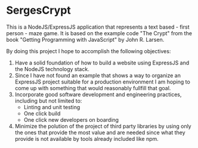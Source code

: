 # SergesCrypt
This is a NodeJS/ExpressJS application that represents a text based - first person - maze game.
It is based on the example code "The Crypt" from the book "Getting Programming with JavaScript"
by John R. Larsen.

By doing this project I hope to accomplish the following objectives:

1. Have a solid foundation of how to build a website using ExpressJS and the NodeJS technology stack.
2. Since I have not found an example that shows a way to organize an ExpressJS project suitable for 
   a production environment I am hoping to come up with something that would reasonably fullfill that
   goal.
3. Incorporate good software development and engineering practices, including but not limited to:
    - Linting and unit testing
    - One click build
    - One click new developers on boarding
4. Minimize the polution of the project of third party libraries by using only the ones that provide
   the most value and are needed since what they provide is not available by tools already included
   like npm.
